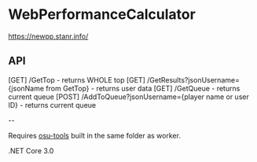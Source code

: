 # WebPerformanceCalculator
https://newpp.stanr.info/

## API
[GET] /GetTop - returns WHOLE top
[GET] /GetResults?jsonUsername={jsonName from GetTop} - returns user data
[GET] /GetQueue - returns current queue
[POST] /AddToQueue?jsonUsername={player name or user ID} - returns current queue

--  

Requires [osu-tools](https://github.com/stanriders/osu-tools) built in the same folder as worker.

.NET Core 3.0